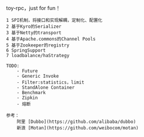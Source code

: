 toy-rpc，just for fun！
    
    
    1 SPI机制，将接口和实现解耦，定制化、配置化
    2 基于Kyro的Serializer
    3 基于Netty的transport
    4 基于Apache.commons的Channel Pools 
    5 基于Zookeeper的registry
    6 SpringSupport
    7 loadbalance/haStrategy
     
    TODO:
        - Future
        - Generic Invoke
        - Filter:statistics，limit
        - StandAlone Container
        - Benchmark
        - Zipkin
        - 熔断
        
    参考：
        阿里 [Dubbo](https://github.com/alibaba/dubbo)
        新浪 [Motan](https://github.com/weibocom/motan)